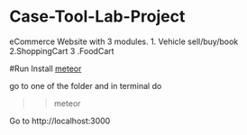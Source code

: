 # Case-Tool-Lab-Project
eCommerce Website with 3 modules. 1. Vehicle sell/buy/book  2.ShoppingCart 3 .FoodCart 

#Run
Install [meteor](www.meteor.com)

go to one of the folder and in terminal do 
>> meteor

Go to http://localhost:3000

